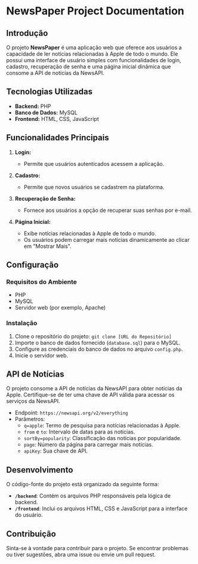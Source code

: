 # NewsPaper Project Documentation

## Introdução

O projeto **NewsPaper** é uma aplicação web que oferece aos usuários a capacidade de ler notícias relacionadas à Apple de todo o mundo. Ele possui uma interface de usuário simples com funcionalidades de login, cadastro, recuperação de senha e uma página inicial dinâmica que consome a API de notícias da NewsAPI.

## Tecnologias Utilizadas

- **Backend:** PHP
- **Banco de Dados:** MySQL
- **Frontend:** HTML, CSS, JavaScript

## Funcionalidades Principais

1. **Login:**
   - Permite que usuários autenticados acessem a aplicação.

2. **Cadastro:**
   - Permite que novos usuários se cadastrem na plataforma.

3. **Recuperação de Senha:**
   - Fornece aos usuários a opção de recuperar suas senhas por e-mail.

4. **Página Inicial:**
   - Exibe notícias relacionadas à Apple de todo o mundo.
   - Os usuários podem carregar mais notícias dinamicamente ao clicar em "Mostrar Mais".

## Configuração

### Requisitos do Ambiente

- PHP
- MySQL
- Servidor web (por exemplo, Apache)

### Instalação

1. Clone o repositório do projeto: `git clone [URL do Repositório]`
2. Importe o banco de dados fornecido (`database.sql`) para o MySQL.
3. Configure as credenciais do banco de dados no arquivo `config.php`.
4. Inicie o servidor web.

## API de Notícias

O projeto consome a API de notícias da NewsAPI para obter notícias da Apple. Certifique-se de ter uma chave de API válida para acessar os serviços da NewsAPI.

- Endpoint: `https://newsapi.org/v2/everything`
- Parâmetros:
  - `q=apple`: Termo de pesquisa para notícias relacionadas à Apple.
  - `from` e `to`: Intervalo de datas para as notícias.
  - `sortBy=popularity`: Classificação das notícias por popularidade.
  - `page`: Número da página para carregar mais notícias.
  - `apiKey`: Sua chave de API.

## Desenvolvimento

O código-fonte do projeto está organizado da seguinte forma:

- **`/backend`**: Contém os arquivos PHP responsáveis pela lógica de backend.
- **`/frontend`**: Inclui os arquivos HTML, CSS e JavaScript para a interface do usuário.

## Contribuição

Sinta-se à vontade para contribuir para o projeto. Se encontrar problemas ou tiver sugestões, abra uma issue ou envie um pull request.


